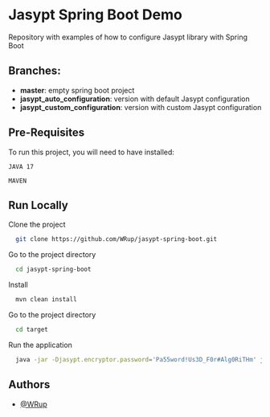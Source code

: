 
# Jasypt Spring Boot Demo

Repository with examples of how to configure Jasypt library with Spring Boot

Branches:
- 
* **master**: empty spring boot project
* **jasypt_auto_configuration**: version with default Jasypt configuration
* **jasypt_custom_configuration**: version with custom Jasypt configuration


## Pre-Requisites

To run this project, you will need to have installed:

`JAVA 17`

`MAVEN`


## Run Locally

Clone the project

```bash
  git clone https://github.com/WRup/jasypt-spring-boot.git
```

Go to the project directory

```bash
  cd jasypt-spring-boot
```

Install

```bash
  mvn clean install
```

Go to the project directory

```bash
  cd target
```

Run the application

```bash
  java -jar -Djasypt.encryptor.password='Pa55word!Us3D_F0r#Alg0RiTHm' jasypt-demo-0.0.1-SNAPSHOT.jar
```


## Authors

- [@WRup](https://www.github.com/WRup)

